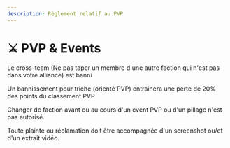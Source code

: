 ```yaml
---
description: Règlement relatif au PVP
---
```


# ⚔️ PVP & Events

Le cross-team (Ne pas taper un membre d'une autre faction qui n'est pas dans votre alliance) est banni

Un bannissement pour triche (orienté PVP) entrainera une perte de 20% des points du classement PVP

Changer de faction avant ou au cours d'un event PVP ou d'un pillage n'est pas autorisé.

Toute plainte ou réclamation doit être accompagnée d'un screenshot ou/et d'un extrait vidéo.
